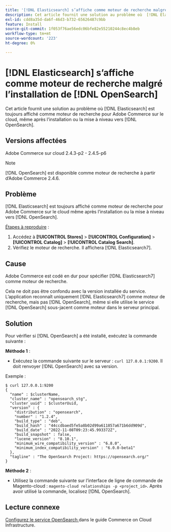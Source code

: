 ```yaml
---
title: '[!DNL Elasticsearch] s’affiche comme moteur de recherche malgré l’ [!DNL OpenSearch] installation'
description: Cet article fournit une solution au problème où  [!DNL Elasticsearch] est toujours affiché comme moteur de recherche pour Adobe Commerce sur le cloud, même après l’installation ou la mise à niveau vers [!DNL OpenSearch].
exl-id: cdd8a35d-da6f-46d3-b732-65626487c9bb
feature: Install
source-git-commit: 1f053f76ae56edc06bfe82e55210244c8ec4b8eb
workflow-type: tm+mt
source-wordcount: '223'
ht-degree: 0%

---
```


# [!DNL Elasticsearch] s’affiche comme moteur de recherche malgré l’installation de [!DNL OpenSearch]

Cet article fournit une solution au problème où [!DNL Elasticsearch] est toujours affiché comme moteur de recherche pour Adobe Commerce sur le cloud, même après l’installation ou la mise à niveau vers [!DNL OpenSearch].

## Versions affectées

Adobe Commerce sur cloud 2.4.3-p2 - 2.4.5-p6

>[!NOTE]
>
>[!DNL OpenSearch] est disponible comme moteur de recherche à partir d’Adobe Commerce 2.4.6.

## Problème

[!DNL Elasticsearch] est toujours affiché comme moteur de recherche pour Adobe Commerce sur le cloud même après l’installation ou la mise à niveau vers [!DNL OpenSearch].

<u>Étapes à reproduire</u> :

1. Accédez à **[!UICONTROL Stores]** > **[!UICONTROL Configuration]** > **[!UICONTROL Catalog]** > **[!UICONTROL Catalog Search]**.
1. Vérifiez le moteur de recherche. Il affichera [!DNL Elasticsearch7].

## Cause

Adobe Commerce est codé en dur pour spécifier [!DNL Elasticsearch7] comme moteur de recherche.

Cela ne doit pas être confondu avec la version installée du service. L’application reconnaît uniquement [!DNL Elasticsearch7] comme moteur de recherche, mais pas [!DNL OpenSearch], même si elle utilise le service [!DNL OpenSearch] sous-jacent comme moteur dans le serveur principal.

## Solution

Pour vérifier si [!DNL OpenSearch] a été installé, exécutez la commande suivante :

**Méthode 1** :

* Exécutez la commande suivante sur le serveur : `curl 127.0.0.1:9200`. Il doit renvoyer [!DNL OpenSearch] avec sa version.

Exemple :

```
$ curl 127.0.0.1:9200
{
  "name" : $clusterName,
  "cluster_name" : "opensearch_stg",
  "cluster_uuid" : $clusterUuid,
  "version" : {
    "distribution" : "opensearch",
    "number" : "1.2.4",
    "build_type" : "deb",
    "build_hash" : "44ccdbaed5fe5a8b02d99a611857a671b6dd909d",
    "build_date" : "2022-11-08T09:23:45.993372Z",
    "build_snapshot" : false,
    "lucene_version" : "8.10.1",
    "minimum_wire_compatibility_version" : "6.8.0",
    "minimum_index_compatibility_version" : "6.0.0-beta1"
  },
  "tagline" : "The OpenSearch Project: https://opensearch.org/"
}
```

**Méthode 2** :

* Utilisez la commande suivante sur l’interface de ligne de commande de Magento-cloud : `magento-cloud relationships -p <project_id>`. Après avoir utilisé la commande, localisez [!DNL OpenSearch].

## Lecture connexe

[ Configurez le service OpenSearch ](https://experienceleague.adobe.com/docs/commerce-cloud-service/user-guide/configure/service/opensearch.html) dans le guide Commerce on Cloud Infrastructure.
